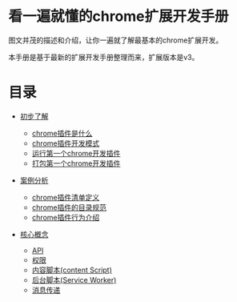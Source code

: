 # 看一遍就懂的chrome扩展开发手册

图文并茂的描述和介绍，让你一遍就了解最基本的chrome扩展开发。

本手册是基于最新的扩展开发手册整理而来，扩展版本是v3。

# 目录

- [初步了解](/docs/初步了解/README.md)
  - [chrome插件是什么](/docs/初步了解/README.md#chrome插件是什么)
  - [chrome插件开发模式](/docs/初步了解/README.md#chrome插件开发模式)
  - [运行第一个chrome开发插件](/docs/初步了解/README.md#运行第一个chrome开发插件)
  - [打包第一个chrome开发插件](/docs/初步了解/README.md#打包第一个chrome开发插件)  

- [案例分析](/docs/案例分析/README.md)
  - [chrome插件清单定义](/docs/案例分析/#chrome插件清单定义)
  - [chrome插件的目录规范](/docs/案例分析/#chrome插件的目录规范)
  - [chrome插件行为介绍](/docs/案例分析/#chrome插件行为介绍)
  
- [核心概念](/docs/核心概念/README.md)
  - [API](/docs/核心概念/API.md)
  - [权限](/docs/核心概念/权限.md)
  - [内容脚本(content Script)](/docs/核心概念/内容脚本.md)
  - [后台脚本(Service Worker)](/docs/核心概念/后台脚本.md)
  - [消息传递](/docs/核心概念/消息传递.md)  